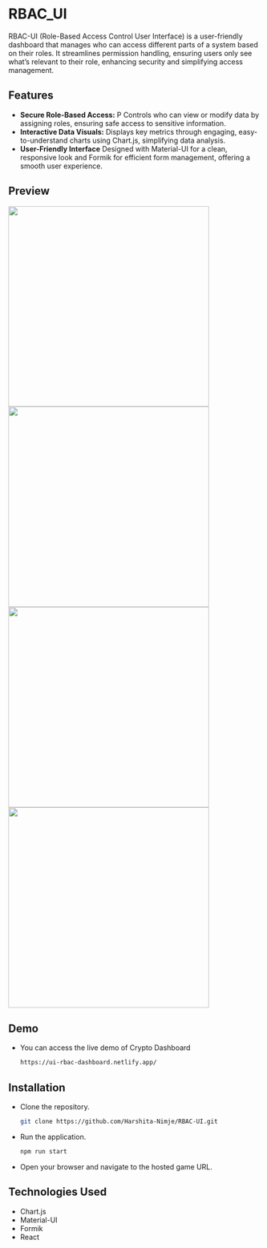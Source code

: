 # RBAC_UI

RBAC-UI (Role-Based Access Control User Interface) is a user-friendly dashboard that manages who can access different parts of a system based on their roles. It streamlines permission handling, ensuring users only see what’s relevant to their role, enhancing security and simplifying access management.

## Features 

- **Secure Role-Based Access:** P Controls who can view or modify data by assigning roles, ensuring safe access to sensitive information.
- **Interactive Data Visuals:** Displays key metrics through engaging, easy-to-understand charts using Chart.js, simplifying data analysis.
- **User-Friendly Interface** Designed with Material-UI for a clean, responsive look and Formik for efficient form management, offering a smooth user experience.


## Preview

<img src="https://github.com/user-attachments/assets/4805a445-0c23-4fea-a55a-606c13dfb917" width="400"/>
<img src="https://github.com/user-attachments/assets/f179b952-f218-4822-bcb3-943325422b35" width="400"/>
<img src="https://github.com/user-attachments/assets/21383835-1435-4f51-9ef8-b214c2407ca5" width="400"/>
<img src="https://github.com/user-attachments/assets/dbe84f8f-56b0-4ea3-9b65-84920907578f" width="400"/>


## Demo

- You can access the live demo of Crypto Dashboard
   ```bash
   https://ui-rbac-dashboard.netlify.app/

## Installation


- Clone the repository.
   ```bash
   git clone https://github.com/Harshita-Nimje/RBAC-UI.git
- Run the application.
   ```bash
   npm run start
- Open your browser and navigate to the hosted game URL.

## Technologies Used
  - Chart.js 
  - Material-UI
   - Formik
   - React


